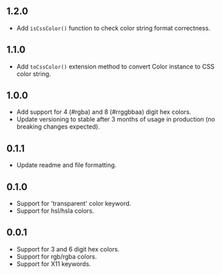 ## 1.2.0

* Add `isCssColor()` function to check color string format correctness.

## 1.1.0

* Add `toCssColor()` extension method to convert Color instance to CSS color string.

## 1.0.0

* Add support for 4 (#rgba) and 8 (#rrggbbaa) digit hex colors.
* Update versioning to stable after 3 months of usage in production (no breaking changes expected).

## 0.1.1

* Update readme and file formatting.

## 0.1.0

* Support for 'transparent' color keyword.
* Support for hsl/hsla colors.

## 0.0.1

* Support for 3 and 6 digit hex colors.
* Support for rgb/rgba colors.
* Support for X11 keywords.
